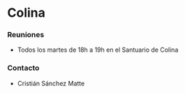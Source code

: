 # Colina

### Reuniones

* Todos los martes de 18h a 19h en el Santuario de Colina

### Contacto

* Cristián Sánchez Matte

